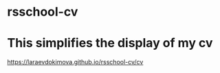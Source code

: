 # rsschool-cv 
# This simplifies the display of my cv
https://laraevdokimova.github.io/rsschool-cv/cv
